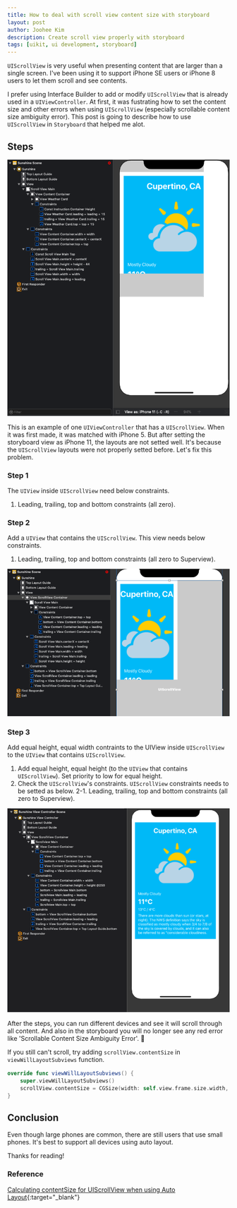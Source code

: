 ```yaml
---
title: How to deal with scroll view content size with storyboard
layout: post
author: Joohee Kim
description: Create scroll view properly with storyboard
tags: [uikit, ui development, storyboard]
---
```


`UIScrollView` is very useful when presenting content that are larger than a single screen. I've been using it to support iPhone SE users or iPhone 8 users to let them scroll and see contents.

I prefer using Interface Builder to add or modify `UIScrollView` that is already used in a `UIViewController`. At first, it was fustrating how to set the content size and other errors when using `UIScrollView` (especially scrollable content size ambiguity error). This post is going to describe how to use `UIScrollView` in `Storyboard` that helped me alot.

## Steps

![Example Storyboard Scene](/assets/img/2020/01/10/image1.png)

This is an example of one `UIViewController` that has a `UIScrollView`. When it was first made, it was matched with iPhone 5. But after setting the storyboard view as iPhone 11, the layouts are not setted well. It's because the `UIScrollView` layouts were not properly setted before. Let's fix this problem.

### Step 1
The `UIView` inside `UIScrollView` need below constraints.

1. Leading, trailing, top and bottom constraints (all zero).

### Step 2
Add a `UIView` that contains the `UIScrollView`. This view needs below constraints.

1. Leading, trailing, top and bottom constraints (all zero to Superview).

![Added UIView and constraints](/assets/img/2020/01/10/image2.png)

### Step 3
Add equal height, equal width contraints to the UIView inside `UIScrollView` to the `UIView` that contains `UIScrollView`.

1. Add equal height, equal height (to the `UIView` that contains `UIScrollView`). Set priority to low for equal height.
2. Check the `UIScrollView`'s constraints. `UIScrollView` constraints needs to be setted as below.
    2-1. Leading, trailing, top and bottom constraints (all zero to Superview).

![The final constraints](/assets/img/2020/01/10/image3.png)


After the steps, you can run different devices and see it will scroll through all content. And also in the storyboard you will no longer see any red error like 'Scrollable Content Size Ambiguity Error'. 👏

If you still can't scroll, try adding `scrollView.contentSize` in `viewWillLayoutSubviews` function.

```swift
override func viewWillLayoutSubviews() {
    super.viewWillLayoutSubviews()
    scrollView.contentSize = CGSize(width: self.view.frame.size.width, height: 600)
}
```

## Conclusion
Even though large phones are common, there are still users that use small phones. It's best to support all devices using auto layout.

Thanks for reading!


### Reference
[Calculating contentSize for UIScrollView when using Auto Layout][stackOverFlow]{:target="_blank"}

[stackOverFlow]: https://stackoverflow.com/questions/38948904/calculating-contentsize-for-uiscrollview-when-using-auto-layout 